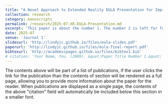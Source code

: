 ```yaml
---
title: "A Novel Approach to Extended Reality EULA Presentation for Improved Child Safety"
collection: research
category: manuscripts
permalink: /research/2025-07-XR-EULA-Presentation.md
excerpt: 'This paper is about the number 1. The number 2 is left for future work.'
date: 2025-07
venue: 'Journal 1'
slidesurl: 'http://lindyjc.github.io/files/eula-slides.pdf'
paperurl: 'http://lindyjc.github.io/files/eula-final-report.pdf'
bibtexurl: 'http://academicpages.github.io/files/bibtex1.bib'
# citation: 'Your Name, You. (2009). &quot;Paper Title Number 1.&quot; <i>Journal 1</i>. 1(1).'
---
```

The contents above will be part of a list of publications, if the user clicks the link for the publication than the contents of section will be rendered as a full page, allowing you to provide more information about the paper for the reader. When publications are displayed as a single page, the contents of the above "citation" field will automatically be included below this section in a smaller font.
